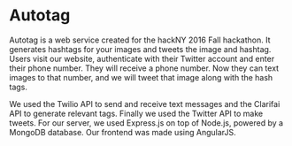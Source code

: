 # Autotag

Autotag is a web service created for the hackNY 2016 Fall hackathon. It generates hashtags for your images and tweets the image and hashtag. Users visit our website, authenticate with their Twitter account and enter their phone number. They will receive a phone number. Now they can text images to that number, and we will tweet that image along with the hash tags.

We used the Twilio API to send and receive text messages and the Clarifai API to generate relevant tags. Finally we used the Twitter API to make tweets. For our server, we used Express.js on top of Node.js, powered by a MongoDB database. Our frontend was made using AngularJS.




